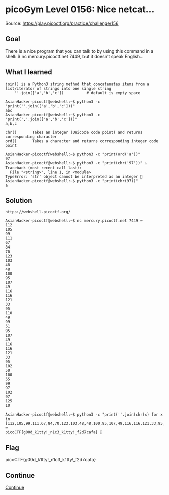 # picoGym Level 0156: Nice netcat...
Source: https://play.picoctf.org/practice/challenge/156

## Goal
There is a nice program that you can talk to by using this command in a shell: $ nc mercury.picoctf.net 7449, but it doesn't speak English...

## What I learned
```
join() is a Python3 string method that concatenates items from a list/iterator of strings into one single string
    ''.join(['a','b','c'])          # default is empty space

AsianHacker-picoctf@webshell:~$ python3 -c "print(''.join(['a','b','c']))"
abc
AsianHacker-picoctf@webshell:~$ python3 -c "print(','.join(['a','b','c']))"
a,b,c

chr()       Takes an integer (Unicode code point) and returns corresponding character
ord()       Takes a character and returns corresponding integer code point

AsianHacker-picoctf@webshell:~$ python3 -c "print(ord('a'))"
97
AsianHacker-picoctf@webshell:~$ python3 -c "print(chr('97'))" ⚠️
Traceback (most recent call last):
  File "<string>", line 1, in <module>
TypeError: 'str' object cannot be interpreted as an integer 👀
AsianHacker-picoctf@webshell:~$ python3 -c "print(chr(97))"
a
```

## Solution
```
https://webshell.picoctf.org/

AsianHacker-picoctf@webshell:~$ nc mercury.picoctf.net 7449 ⌨️
112 
105 
99 
111 
67 
84 
70 
123 
103 
48 
48 
100 
95 
107 
49 
116 
116 
121 
33 
95 
110 
49 
99 
51 
95 
107 
49 
116 
116 
121 
33 
95 
102 
50 
100 
55 
99 
97 
102 
97 
125 
10 

AsianHacker-picoctf@webshell:~$ python3 -c "print(''.join(chr(x) for x in [112,105,99,111,67,84,70,123,103,48,48,100,95,107,49,116,116,121,33,95,110,49,99,51,95,107,49,116,116,121,33,95,102,50,100,55,99,97,102,97,125]))" ⌨️
picoCTF{g00d_k1tty!_n1c3_k1tty!_f2d7cafa} 🔐
```

## Flag
picoCTF{g00d_k1tty!_n1c3_k1tty!_f2d7cafa}

## Continue
[Continue](./picoGym0147.md)